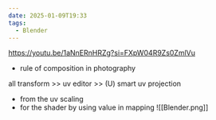 ```yaml
---
date: 2025-01-09T19:33
tags:
  - Blender
---
```

https://youtu.be/1aNnERnHRZg?si=FXpW04R9Zs0ZmlVu

- rule of composition in photography 

all transform >> uv editor  >> (U) smart uv projection 
- from the uv scaling
- for the shader by using value in mapping ![[Blender.png]]
